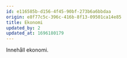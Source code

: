 ```yaml
---
id: e116585b-d156-4f45-90bf-273b6a6bbdaa
origin: e8f77c5c-396c-416b-8f13-09501ca14e85
title: Ekonomi
updated_by: 2
updated_at: 1696180179
---
```

Innehåll ekonomi.